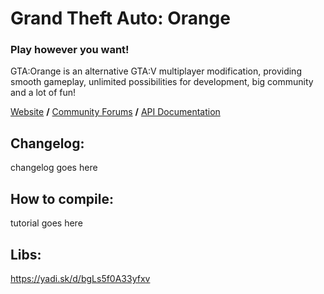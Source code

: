 # Grand Theft Auto: Orange
### Play however you want!

GTA:Orange is an alternative GTA:V multiplayer modification, providing smooth gameplay, unlimited possibilities for development, big community and a lot of fun!

[Website](https://gta-orange.net)
 **/** [Community Forums](https://gta-orange.net/forums)
 **/** [API Documentation](https://gta-orange.net/api)

## Changelog:

changelog goes here

## How to compile:

tutorial goes here

## Libs:

https://yadi.sk/d/bgLs5f0A33yfxv
